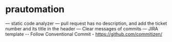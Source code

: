 # prautomation

— static code analyzer
— pull request has no description, and add the ticket number and its title in the header
— Clear messages of commits
— JIRA template
-- Follow Conventional Commit - https://github.com/commitizen/

